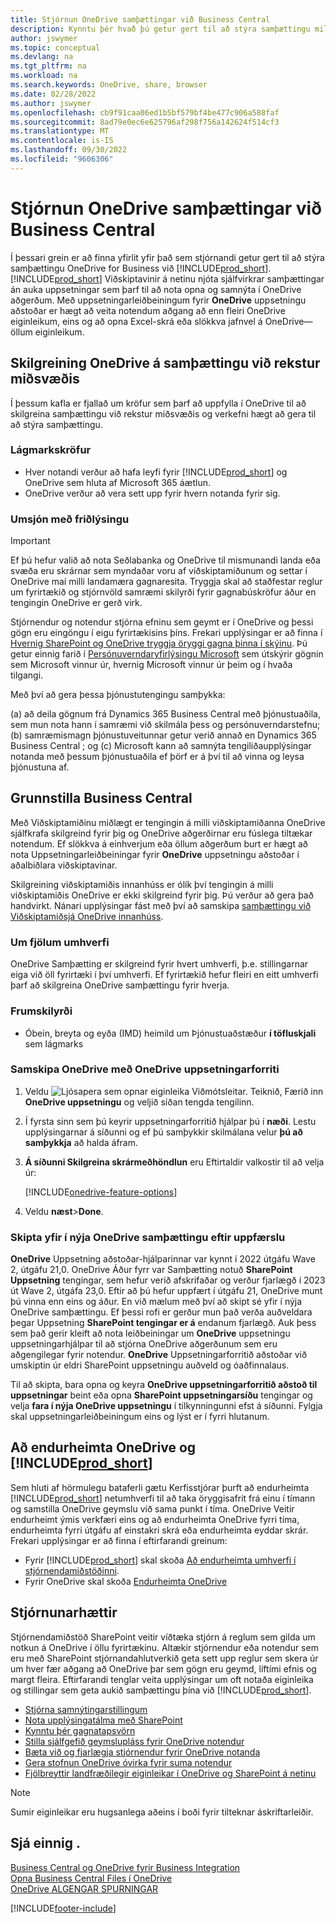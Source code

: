 ```yaml
---
title: Stjórnun OneDrive samþættingar við Business Central
description: Kynntu þér hvað þú getur gert til að stýra samþættingu milli Business Central og OneDrive for Business.
author: jswymer
ms.topic: conceptual
ms.devlang: na
ms.tgt_pltfrm: na
ms.workload: na
ms.search.keywords: OneDrive, share, browser
ms.date: 02/28/2022
ms.author: jswymer
ms.openlocfilehash: cb9f91caa06ed1b5bf579bf4be477c906a588faf
ms.sourcegitcommit: 8ad79e0ec6e625796af298f756a142624f514cf3
ms.translationtype: MT
ms.contentlocale: is-IS
ms.lasthandoff: 09/30/2022
ms.locfileid: "9606306"
---
```

# <a name="managing-onedrive-integration-with-business-central"></a>Stjórnun OneDrive samþættingar við Business Central

Í þessari grein er að finna yfirlit yfir það sem stjórnandi getur gert til að stýra samþættingu OneDrive for Business við [!INCLUDE[prod_short](includes/prod_short.md)]. [!INCLUDE[prod_short](includes/prod_short.md)] Viðskiptavinir á netinu njóta sjálfvirkrar samþættingar án auka uppsetningar sem þarf til að nota opna og samnýta í OneDrive aðgerðum. Með uppsetningarleiðbeiningum fyrir **OneDrive** uppsetningu aðstoðar er hægt að veita notendum aðgang að enn fleiri OneDrive eiginleikum, eins og að opna Excel-skrá eða slökkva jafnvel á OneDrive&mdash; öllum eiginleikum.  

## <a name="configure-onedrive-for-integration-with-business-central"></a>Skilgreining OneDrive á samþættingu við rekstur miðsvæðis

Í þessum kafla er fjallað um kröfur sem þarf að uppfylla í OneDrive til að skilgreina samþættingu við rekstur miðsvæðis og verkefni hægt að gera til að stýra samþættingu.

### <a name="minimum-requirements"></a>Lágmarkskröfur

* Hver notandi verður að hafa leyfi fyrir [!INCLUDE[prod_short](includes/prod_short.md)] og OneDrive sem hluta af Microsoft 365 áætlun.
* OneDrive verður að vera sett upp fyrir hvern notanda fyrir sig.

### <a name="managing-privacy"></a>Umsjón með friðlýsingu

> [!IMPORTANT]
> Ef þú hefur valið að nota Seðlabanka og OneDrive til mismunandi landa eða svæða eru skrárnar sem myndaðar voru af viðskiptamiðunum og settar í OneDrive maí milli landamæra gagnaresita. Tryggja skal að staðfestar reglur um fyrirtækið og stjórnvöld samræmi skilyrði fyrir gagnabúskröfur áður en tengingin OneDrive er gerð virk.

Stjórnendur og notendur stjórna efninu sem geymt er í OneDrive og þessi gögn eru eingöngu í eigu fyrirtækisins þíns. Frekari upplýsingar er að finna í [Hvernig SharePoint og OneDrive tryggja öryggi gagna þinna í skýinu](/sharepoint/safeguarding-your-data). Þú getur einnig farið í [Persónuverndaryfirlýsingu Microsoft](https://privacy.microsoft.com/en-us/privacystatement) sem útskýrir gögnin sem Microsoft vinnur úr, hvernig Microsoft vinnur úr þeim og í hvaða tilgangi.

Með því að gera þessa þjónustutengingu samþykka:

(a) að deila gögnum frá Dynamics 365 Business Central með þjónustuaðila, sem mun nota hann í samræmi við skilmála þess og persónuverndarstefnu; (b) samræmismagn þjónustuveitunnar getur verið annað en Dynamics 365 Business Central ; og (c) Microsoft kann að samnýta tengiliðaupplýsingar notanda með þessum þjónustuaðila ef þörf er á því til að vinna og leysa þjónustuna af.

## <a name="configure-business-central"></a>Grunnstilla Business Central

Með Viðskiptamiðinu miðlægt er tengingin á milli viðskiptamiðanna OneDrive sjálfkrafa skilgreind fyrir þig og OneDrive aðgerðirnar eru fúslega tiltækar notendum. Ef slökkva á einhverjum eða öllum aðgerðum burt er hægt að nota Uppsetningarleiðbeiningar fyrir **OneDrive** uppsetningu aðstoðar í aðalbiðlara viðskiptavinar.

Skilgreining viðskiptamiðis innanhúss er ólík því tengingin á milli viðskiptamiðis OneDrive er ekki skilgreind fyrir þig. Þú verður að gera það handvirkt. Nánari upplýsingar fást með því að samskipa [samþættingu við Viðskiptamiðsjá OneDrive innanhúss](admin-onedrive-integration-onpremises.md).

### <a name="about-multiple-environments"></a>Um fjölum umhverfi

OneDrive Samþætting er skilgreind fyrir hvert umhverfi, þ.e. stillingarnar eiga við öll fyrirtæki í því umhverfi. Ef fyrirtækið hefur fleiri en eitt umhverfi þarf að skilgreina OneDrive samþættingu fyrir hverja.

### <a name="prerequisites"></a>Frumskilyrði

- Óbein, breyta og eyða (IMD) heimild um Þjónustuaðstæður **í töfluskjali** sem lágmarks

### <a name="configure-onedrive-using-onedrive-setup"></a>Samskipa OneDrive með OneDrive uppsetningarforriti

1. Veldu ![Ljósapera sem opnar eiginleika Viðmótsleitar.](media/ui-search/search_small.png "Segðu mér hvað þú vilt gera") Teiknið, Færið inn **OneDrive uppsetningu** og veljið síðan tengda tengilinn. 
2. Í fyrsta sinn sem þú keyrir uppsetningarforritið hjálpar þú í **næði**. Lestu upplýsingarnar á síðunni og ef þú samþykkir skilmálana velur **þú að samþykkja** að halda áfram.
3. **Á síðunni Skilgreina skrármeðhöndlun** eru Eftirtaldir valkostir til að velja úr:

   [!INCLUDE[onedrive-feature-options](includes/onedrive-feature-options.md)]
4. Veldu **næst**>**Done**.

### <a name="switching-to-new-onedrive-integration-after-upgrade"></a>Skipta yfir í nýja OneDrive samþættingu eftir uppfærslu

**OneDrive** Uppsetning aðstoðar-hjálparinnar var kynnt í 2022 útgáfu Wave 2, útgáfu 21,0. OneDrive Áður fyrr var Samþætting notuð **SharePoint Uppsetning** tengingar, sem hefur verið afskrifaðar og verður fjarlægð í 2023 út Wave 2, útgáfa 23,0. Eftir að þú hefur uppfært í útgáfu 21, OneDrive munt þú vinna enn eins og áður. En við mælum með því að skipt sé yfir í nýja OneDrive samþættingu. Ef þessi rofi er gerður mun það verða auðveldara þegar Uppsetning **SharePoint tengingar er á** endanum fjarlægð. Auk þess sem það gerir kleift að nota leiðbeiningar um **OneDrive** uppsetningu uppsetningarhjálpar til að stjórna OneDrive aðgerðunum sem eru aðgengilegar fyrir notendur. **OneDrive** Uppsetningarforritið aðstoðar við umskiptin úr eldri SharePoint uppsetningu auðveld og óaðfinnalaus.

Til að skipta, bara opna og keyra **OneDrive uppsetningarforritið aðstoð til uppsetningar** beint eða opna **SharePoint uppsetningarsíðu** tengingar og velja **fara í nýja OneDrive uppsetningu** í tilkynningunni efst á síðunni. Fylgja skal uppsetningarleiðbeiningum eins og lýst er í fyrri hlutanum.

## <a name="restoring-onedrive-and-prod_short"></a>Að endurheimta OneDrive og [!INCLUDE[prod_short](includes/prod_short.md)]

Sem hluti af hörmulegu bataferli gætu Kerfisstjórar þurft að endurheimta [!INCLUDE[prod_short](includes/prod_short.md)] netumhverfi til að taka öryggisafrit frá einu í tímann og samstilla OneDrive geymslu við sama punkt í tíma. OneDrive Veitir endurheimt ýmis verkfæri eins og að endurheimta OneDrive fyrri tíma, endurheimta fyrri útgáfu af einstakri skrá eða endurheimta eyddar skrár. Frekari upplýsingar er að finna í eftirfarandi greinum:

* Fyrir [!INCLUDE[prod_short](includes/prod_short.md)] skal skoða [Að endurheimta umhverfi í stjórnendamiðstöðinni](/dynamics365/business-central/dev-itpro/administration/tenant-admin-center-backup-restore).
* Fyrir OneDrive skal skoða [Endurheimta OneDrive](https://support.microsoft.com/en-us/office/restore-your-onedrive-fa231298-759d-41cf-bcd0-25ac53eb8a15?ui=en-us&rs=en-us&ad=us)

## <a name="governance"></a>Stjórnunarhættir

Stjórnendamiðstöð SharePoint veitir víðtæka stjórn á reglum sem gilda um notkun á OneDrive í öllu fyrirtækinu. Altækir stjórnendur eða notendur sem eru með SharePoint stjórnandahlutverkið geta sett upp reglur sem skera úr um hver fær aðgang að OneDrive þar sem gögn eru geymd, líftími efnis og margt fleira. Eftirfarandi tenglar veita upplýsingar um oft notaða eiginleika og stillingar sem geta aukið samþættingu þína við [!INCLUDE[prod_short](includes/prod_short.md)]. 

* [Stjórna samnýtingarstillingum](/sharepoint/turn-external-sharing-on-or-off)
* [Nota upplýsingatálma með SharePoint](/sharepoint/information-barriers)
* [Kynntu þér gagnatapsvörn](/microsoft-365/compliance/dlp-learn-about-dlp)
* [Stilla sjálfgefið geymslupláss fyrir OneDrive notendur](/onedrive/set-default-storage-space)
* [Bæta við og fjarlægja stjórnendur fyrir OneDrive notanda](/sharepoint/manage-user-profiles#add-and-remove-admins-for-a-users-onedrive)
* [Gera stofnun OneDrive óvirka fyrir suma notendur](/sharepoint/manage-user-profiles#disable-onedrive-creation-for-some-users)
* [Fjölbreyttir landfræðilegir eiginleikar í OneDrive og SharePoint á netinu](/microsoft-365/enterprise/multi-geo-capabilities-in-onedrive-and-sharepoint-online-in-microsoft-365)

> [!NOTE]
> Sumir eiginleikar eru hugsanlega aðeins í boði fyrir tilteknar áskriftarleiðir.

## <a name="see-also"></a>Sjá einnig .

[Business Central og OneDrive fyrir Business Integration](across-onedrive-overview.md)  
[Opna Business Central Files í OneDrive](across-share-onedrive.md)  
[OneDrive ALGENGAR SPURNINGAR](admin-onedrive-faq.md)  

[!INCLUDE[footer-include](includes/footer-banner.md)]
